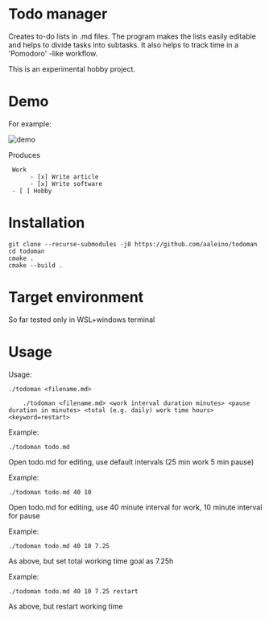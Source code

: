 # Todo manager

Creates to-do lists in .md files. The program makes the lists easily editable and helps to divide tasks into subtasks. It also helps to track time in a 'Pomodoro' -like workflow. 

This is an experimental hobby project. 

Demo
====

For example:

![demo](https://github.com/aaleino/todoman/blob/main/todoman.gif "Todo manager demo")


Produces

     Work
          - [x] Write article
          - [x] Write software
     - [ ] Hobby


Installation
============

	git clone --recurse-submodules -j8 https://github.com/aaleino/todoman
	cd todoman
	cmake .
	cmake --build .
	
	
Target environment
==================

So far tested only in WSL+windows terminal


Usage
=====

Usage: 

	./todoman <filename.md>
	
        ./todoman <filename.md> <work interval duration minutes> <pause duration in minutes> <total (e.g. daily) work time hours> <keyword=restart>

Example:

	./todoman todo.md

Open todo.md for editing, use default intervals (25 min work 5 min pause)

Example: 

	./todoman todo.md 40 10

Open todo.md for editing, use 40 minute interval for work, 10 minute interval for pause

Example: 

	./todoman todo.md 40 10 7.25

As above, but set total working time goal as 7.25h

Example: 

	./todoman todo.md 40 10 7.25 restart

As above, but restart working time

